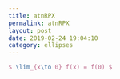 ```yaml
---
title: atnRPX
permalink: atnRPX
layout: post
date: 2019-02-24 19:04:10
category: ellipses
---
```


```latex
$ \lim_{x\to 0} f(x) = f(0) $
```